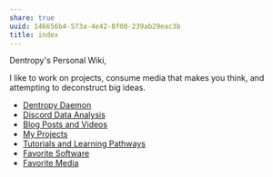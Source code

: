 ```yaml
---
share: true
uuid: 146656b4-573a-4e42-8f00-239ab29eac3b
title: index
---
```

Dentropy's Personal Wiki,

I like to work on projects, consume media that makes you think, and attempting to deconstruct big ideas.

* [Dentropy Daemon](/15c66694-3dc9-4115-afb8-887a6e52ffea)
* [Discord Data Analysis](/1c376bfd-75ef-4c0d-9e23-3680653de55f)
* [Blog Posts and Videos](/0709dea0-4a97-4596-8d8e-32a0e614f8a2)
* [My Projects](/e76c8ac9-69f3-477f-8015-556e83738432)
* [Tutorials and Learning Pathways](/5ba9b0de-6aad-48fa-ab60-ae39c62a027a)
* [Favorite Software](/6a24cf3e-5693-4b99-b620-c3766a02a6c9)
* [Favorite Media](/cf6a4db5-dcac-48ae-97ec-cf40f28e2b20)